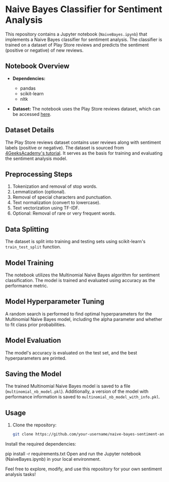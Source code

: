 # Naive Bayes Classifier for Sentiment Analysis

This repository contains a Jupyter notebook (`NaiveBayes.ipynb`) that implements a Naive Bayes classifier for sentiment analysis. The classifier is trained on a dataset of Play Store reviews and predicts the sentiment (positive or negative) of new reviews.

## Notebook Overview

- **Dependencies:**
  - pandas
  - scikit-learn
  - nltk
    
- **Dataset:** The notebook uses the Play Store reviews dataset, which can be accessed [here](https://raw.githubusercontent.com/4GeeksAcademy/naive-bayes-project-tutorial/main/playstore_reviews.csv).

## Dataset Details

The Play Store reviews dataset contains user reviews along with sentiment labels (positive or negative). The dataset is sourced from [4GeeksAcademy's tutorial](https://github.com/4GeeksAcademy/naive-bayes-project-tutorial). It serves as the basis for training and evaluating the sentiment analysis model.

## Preprocessing Steps

1. Tokenization and removal of stop words.
2. Lemmatization (optional).
3. Removal of special characters and punctuation.
4. Text normalization (convert to lowercase).
5. Text vectorization using TF-IDF.
6. Optional: Removal of rare or very frequent words.

## Data Splitting

The dataset is split into training and testing sets using scikit-learn's `train_test_split` function.

## Model Training

The notebook utilizes the Multinomial Naive Bayes algorithm for sentiment classification. The model is trained and evaluated using accuracy as the performance metric.

## Model Hyperparameter Tuning

A random search is performed to find optimal hyperparameters for the Multinomial Naive Bayes model, including the alpha parameter and whether to fit class prior probabilities.

## Model Evaluation

The model's accuracy is evaluated on the test set, and the best hyperparameters are printed.

## Saving the Model

The trained Multinomial Naive Bayes model is saved to a file (`multinomial_nb_model.pkl`). Additionally, a version of the model with performance information is saved to `multinomial_nb_model_with_info.pkl`.

## Usage

1. Clone the repository:

   ```bash
   git clone https://github.com/your-username/naive-bayes-sentiment-analysis.git
Install the required dependencies:

pip install -r requirements.txt
Open and run the Jupyter notebook (NaiveBayes.ipynb) in your local environment.

Feel free to explore, modify, and use this repository for your own sentiment analysis tasks!
